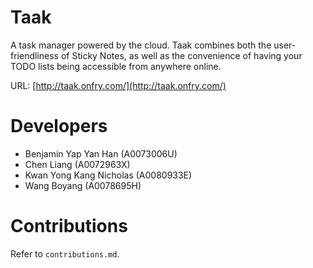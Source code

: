 # TaakA task manager powered by the cloud. Taak combines both the user-friendliness of Sticky Notes, as well as the convenience of having your TODO lists being accessible from anywhere online.URL: [http://taak.onfry.com/](http://taak.onfry.com/)# Developers* Benjamin Yap Yan Han (A0073006U)* Chen Liang (A0072963X)* Kwan Yong Kang Nicholas (A0080933E)* Wang Boyang (A0078695H)# ContributionsRefer to `contributions.md`.